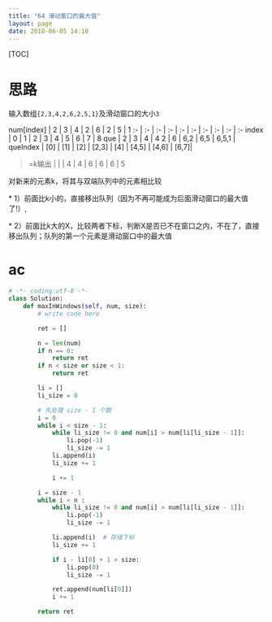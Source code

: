 ```yaml
---
title: "64 滑动窗口的最大值"
layout: page
date: 2018-06-05 14:10
---
```


[TOC]

# 思路

输入数组```{2,3,4,2,6,2,5,1}```及滑动窗口的大小```3```

num[index] | 2 | 3 | 4 | 2 | 6 | 2 | 5 | 1
:- | :- | :- | :- | :- | :- | :- | :- | :- | :-
index | 0 | 1 | 2 | 3 | 4 | 5 | 6 | 7 | 8
que | 2 | 3 | 4 | 4 2 | 6 | 6,2 | 6,5 |  6,5,1 |
queIndex | [0] | [1] | [2] | [2,3] | [4] | [4,5] | [4,6] |  [6,7]|
>=k输出 |  | | 4 | 4 | 6 | 6 | 6 | 5

对新来的元素k，将其与双端队列中的元素相比较

* 1）前面比k小的，直接移出队列（因为不再可能成为后面滑动窗口的最大值了!）,

* 2）前面比k大的X，比较两者下标，判断X是否已不在窗口之内，不在了，直接移出队列；队列的第一个元素是滑动窗口中的最大值

# ac

```python
# -*- coding:utf-8 -*-
class Solution:
    def maxInWindows(self, num, size):
        # write code here

        ret = []

        n = len(num)
        if n == 0:
            return ret
        if n < size or size < 1:
            return ret

        li = []
        li_size = 0

        # 先处理 size - 1 个数
        i = 0
        while i < size - 1:
            while li_size != 0 and num[i] > num[li[li_size - 1]]:
                li.pop(-1)
                li_size -= 1
            li.append(i)
            li_size += 1

            i += 1

        i = size - 1
        while i < n :
            while li_size != 0 and num[i] > num[li[li_size - 1]]:
                li.pop(-1)
                li_size -= 1

            li.append(i)  # 存储下标
            li_size += 1

            if i - li[0] + 1 > size:
                li.pop(0)
                li_size -= 1

            ret.append(num[li[0]])
            i += 1

        return ret
```
